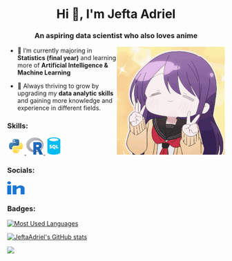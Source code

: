 <!-- [![MasterHead](https://firebasestorage.googleapis.com/v0/b/flexi-coding.appspot.com/o/dempgi7-520f8d5f-63d4-4453-8822-dbc149ae27f8.gif?alt=media&token=91c0c7b2-93c3-4029-b011-1a8703c5730d)](https://github.com/JeftaAdriel) -->
<!-- <img align="center" alt="https://github.com/JeftaAdriel" width="1600" src="https://firebasestorage.googleapis.com/v0/b/flexi-coding.appspot.com/o/dempgi7-520f8d5f-63d4-4453-8822-dbc149ae27f8.gif?alt=media&token=91c0c7b2-93c3-4029-b011-1a8703c5730d"> -->
<h1 align="center">Hi 👋, I'm Jefta Adriel</h1>
<h3 align="center">An aspiring data scientist who also loves anime</h3>

<img align="right" alt="Coding" width="250" src="https://github.com/JeftaAdriel/JeftaAdriel/blob/main/Images/anime-kubo-san.gif">

- 🌱 I’m currently majoring in **Statistics (final year)** and learning more of **Artificial Intelligence & Machine Learning**

- 🧐 Always thriving to grow by upgrading my **data analytic skills** and gaining more knowledge and experience in different fields.

<h3 align="left">Skills:</h3>
<p align="left"> <a href="https://www.python.org" target="_blank" rel="noreferrer"> <img src="https://raw.githubusercontent.com/JeftaAdriel/JeftaAdriel/main/Images/python-original.svg" alt="python" width="40" height="40"/> </a> <a href="https://www.r-project.org" target="_blank" rel="noreferrer"> <img src="https://raw.githubusercontent.com/JeftaAdriel/JeftaAdriel/main/Images/Rlogo.svg" alt="R" width="40" height="40"/> </a> <a href="https://www.w3schools.com/sql/sql_intro.asp" target="_blank" rel="noreferrer"> <img src="https://raw.githubusercontent.com/JeftaAdriel/JeftaAdriel/refs/heads/main/Images/sql-database-generic-svgrepo-com.svg" alt="R" width="40" height="40"/> </a> </p>

<h3 align="left">Socials:</h3>
<p align="left">
<a href="https://linkedin.com/in/jeftaadriel" target="blank"><img align="center" src="https://raw.githubusercontent.com/JeftaAdriel/JeftaAdriel/main/Images/linked-in-alt.svg" alt="jeftaadriel" height="30" width="40" /></a>
</p>

<h3 align="left">Badges:</h3>

<!---<p><img align="left" src="https://github-readme-stats.vercel.app/api/top-langs?username=jeftaadriel&show_icons=true&locale=en&layout=compact" alt="jeftaadriel" /></p>

<p>&nbsp;<img align="center" src="https://github-readme-stats.vercel.app/api?username=jeftaadriel&show_icons=true&locale=en" alt="jeftaadriel" /></p>

<p><img align="center" src="https://github-readme-streak-stats.herokuapp.com/?user=jeftaadriel&" alt="jeftaadriel" /></p> -->

<a href="https://github.com/JeftaAdriel" align="left"><img src="https://github-readme-stats.vercel.app/api/top-langs/?username=JeftaAdriel&langs_count=10&title_color=0891b2&text_color=ffffff&icon_color=10b981&bg_color=1c1917&hide_border=true&locale=en&custom_title=Most%20%Used%20%Languages" alt="Most Used Languages" /></a>

<a href="http://www.github.com/JeftaAdriel"><img src="https://github-readme-stats.vercel.app/api?username=JeftaAdriel&show_icons=true&hide=&count_private=true&title_color=0891b2&text_color=ffffff&icon_color=10b981&bg_color=1c1917&hide_border=true&show_icons=true" alt="JeftaAdriel's GitHub stats" /></a>

<a href="http://www.github.com/JeftaAdriel"><img src="https://github-readme-streak-stats.herokuapp.com/?user=JeftaAdriel&stroke=ffffff&background=1c1917&ring=0891b2&fire=0891b2&currStreakNum=ffffff&currStreakLabel=0891b2&sideNums=ffffff&sideLabels=ffffff&dates=ffffff&hide_border=true" /></a>
